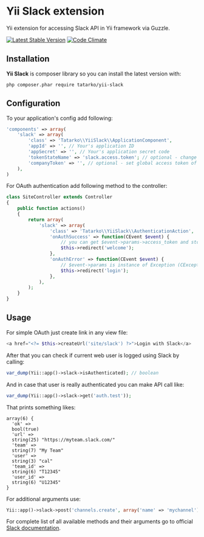 # Yii Slack extension
Yii extension for accessing Slack API in Yii framework via Guzzle.

[![Latest Stable Version](https://poser.pugx.org/tatarko/yii-slack/v/stable.png)](https://packagist.org/packages/tatarko/yii-slack)
[![Code Climate](https://codeclimate.com/github/tatarko/yii-slack/badges/gpa.png)](https://codeclimate.com/github/tatarko/yii-slack)

## Installation

**Yii Slack** is composer library so you can install the latest version with:

```shell
php composer.phar require tatarko/yii-slack
```

## Configuration

To your application's config add following:

```php
'components' => array(
	'slack' => array(
		'class' => 'Tatarko\\YiiSlack\\ApplicationComponent',
		'appId' => '', // Your's application ID
		'appSecret' => '', // Your's application secret code
		'tokenStateName' => 'slack.access.token'; // optional - change name of the user's state variable to store access token in
		'companyToken' => '', // optional - set global access token of your company's account to use slack component without user authentication
	),
)
```

For OAuth authentication add following method to the controller:

```php
class SiteController extends Controller
{
	public function actions()
    {
        return array(
            'slack' => array(
                'class' => 'Tatarko\\YiiSlack\\AuthenticationAction',
				'onAuthSuccess' => function(CEvent $event) {
					// you can get $event->params->access_token and store it in some persistant database insteadof user's states (that is basically sessions variable)
					$this->redirect('welcome');
				},
                'onAuthError' => function(CEvent $event) {
					// $event->params is instance of Exception (CException or GuzzleHttp\Exception\TransferException)
					$this->redirect('login');
				},
            ),
        );
    }
}
```

## Usage

For simple OAuth just create link in any view file:

```php
<a href="<?= $this->createUrl('site/slack') ?>">Login with Slack</a>
```

After that you can check if current web user is logged using Slack by calling:

```php
var_dump(Yii::app()->slack->isAuthenticated); // boolean
```

And in case that user is really authenticated you can make API call like:

```php
var_dump(Yii::app()->slack->get('auth.test'));
```

That prints something likes:

```shell
array(6) {
  'ok' =>
  bool(true)
  'url' =>
  string(25) "https://myteam.slack.com/"
  'team' =>
  string(7) "My Team"
  'user' =>
  string(3) "cal"
  'team_id' =>
  string(6) "T12345"
  'user_id' =>
  string(6) "U12345"
}
```

For additional arguments use:

```php
Yii::app()->slack->post('channels.create', array('name' => 'mychannel'));
```

For complete list of all available methods and their arguments go to official [Slack documentation](https://api.slack.com/methods).
